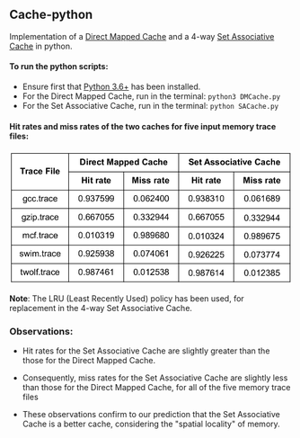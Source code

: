 ## Cache-python

Implementation of a [Direct Mapped Cache](https://en.wikipedia.org/wiki/Cache_placement_policies#Direct-mapped_cache) and a 4-way [Set Associative Cache](https://en.wikipedia.org/wiki/Cache_placement_policies#Set-associative_cache) in python.

#### To run the python scripts:

- Ensure first that [Python 3.6+](https://www.python.org/downloads/release/python-387/) has been installed.
- For the Direct Mapped Cache, run in the terminal: `python3 DMCache.py`
- For the Set Associative Cache, run in the terminal: `python SACache.py`

#### Hit rates and miss rates of the two caches for five input memory trace files:

<img src="rates.png">

**Note**: The LRU (Least Recently Used) policy has been used, for replacement in the 4-way Set Associative Cache.

### Observations:

- Hit rates for the Set Associative Cache are slightly greater than the those for the Direct Mapped Cache.

- Consequently, miss rates for the Set Associative Cache are slightly less than those for the Direct Mapped Cache, for all of the five memory trace files

- These observations confirm to our prediction that the Set Associative Cache is a better cache, considering the "spatial locality" of memory.




